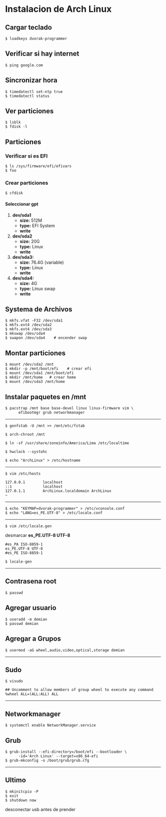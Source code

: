 # Instalacion de Arch Linux

## Cargar teclado
```console
$ loadkeys dvorak-programmer
```
## Verificar si hay internet
```console
$ ping google.com
```

## Sincronizar hora
```console
$ timedatectl set-ntp true
$ timedatectl status
```

## Ver particiones 
```console
$ lsblk
$ fdisk -l
```

## Particiones
### Verificar si es EFI
```console
$ ls /sys/firmware/efi/efivars
$ foo
```
### Crear particiones
```console
$ cfdisk
```

#### Seleccionar gpt
1. **dev/sda1**
    * **size:** 512M
    * **type:** EFI System
    * **write**
2. **dev/sda2**
    * **size:** 20G
    * **type:** Linux
    * **write**
3. **dev/sda3:** 
    * **size:** 76.4G (variable)
    * **type:** Linux
    * **write**
4. **dev/sda4:**
    * **size:** 4G
    * **type:** Linux swap
    * **write**

## Systema de Archivos
```console
$ mkfs.vfat -F32 /dev/sda1
$ mkfs.ext4 /dev/sda2
$ mkfs.ext4 /dev/sda3
$ mkswap /dev/sda4
$ swapon /dev/sda4    # encender swap
```

## Montar particiones
```console
$ mount /dev/sda2 /mnt
$ mkdir -p /mnt/boot/efi    # crear efi
$ mount /dev/sda1 /mnt/boot/efi 
$ mkdir /mnt/home   # crear home
$ mount /dev/sda3 /mnt/home
```

## Instalar paquetes en /mnt
```console
$ pacstrap /mnt base base-devel linux linux-firmware vim \
      efibootmgr grub networkmanager
```
---

```console
$ genfstab -U /mnt >> /mnt/etc/fstab
```

```console
$ arch-chroot /mnt
```

```console
$ ln -sf /usr/share/zoneinfo/America/Lima /etc/localtime
```

```console
$ hwclock --systohc
```

```console
$ echo "ArchLinux" > /etc/hostname
```
---
```console
$ vim /etc/hosts
```
```vim
127.0.0.1        localhost
::1              localhost
127.0.1.1        ArchLinux.localdomain ArchLinux
~
```
---
```console
$ echo "KEYMAP=dvorak-programmer" > /etc/vconsole.conf
$ echo "LANG=es_PE.UTF-8" > /etc/locale.conf
```
---
```console
$ vim /etc/locale.gen
```
desmarcar **es_PE.UTF-8 UTF-8**
```console
#es_PA ISO-8859-1  
es_PE.UTF-8 UTF-8  
#es_PE ISO-8859-1  
```
```console
$ locale-gen
```
---
## Contrasena root
```console
$ passwd
```
## Agregar usuario
```console
$ useradd -m demian
$ passwd demian
```
## Agregar a Grupos
```console
$ usermod -aG wheel,audio,video,optical,storage demian
```
---
## Sudo
```console
$ visudo
```
```vim
## Uncomment to allow members of group wheel to execute any command
%wheel ALL=(ALL:ALL) ALL
```
---
## Networkmanager
```console
$ systemctl enable NetworkManager.service
```
## Grub
```console
$ grub-install --efi-directory=/boot/efi --bootloader \
      -id='Arch Linux' --target=x86_64-efi
$ grub-mkconfig -o /boot/grub/grub.cfg
```
---
## Ultimo
```console
$ mkinitcpio -P
$ exit
$ shutdown now
```
desconectar usb antes de prender
